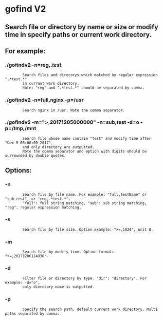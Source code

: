 # gofind V2
	
## 	Search file or directory by name or size or modify time in specify paths or current work directory.

## 	For example:
### 			./gofindv2 -n=reg,.*test.*
			Search files and direcorys which matched by regular expression ".*test.*" 
			in current work directory.
			Note: "reg" and ".*test.*" should be separated by comma.
### 			./gofindv2 -n=full,nginx -p=/usr
			Search nginx in /usr. Note the comma separator.
### 			./gofindv2 -m=">,20171205000000" -n=sub,test -d=o -p=/tmp,/mnt
			Search file whose name contain "test" and modify time after "Dec 5 00:00:00 2017", 
			and only directory are outputted.
			Note the comma separator and option with digits should be surrounded by double quotes.

## 		Options:
### 			-n 
			Search file by file name. For example: "full,testName" or "sub,test", or "reg,.*test.*".
			"full": full string matching, "sub": sub string matching, "reg": regular expression matching.
	
### 			-s
			Search file by file size. Option example: ">=,1024", unit B.
	
### 			-m
			Search file by modify time. Option format: ">=,20171206114930".
	
### 			-d
			Filter file or directory by type. "dir": "directory". For example: -d="o", 
			only dierctory name is outputted.
	
### 			-p
			Specify the search path, default current work directory. Multi paths separated by comma.


